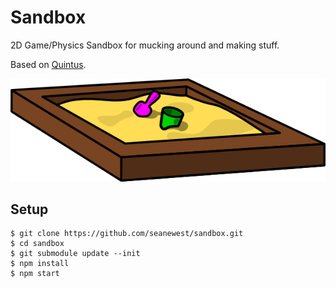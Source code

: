 Sandbox
=============

2D Game/Physics Sandbox for mucking around and making stuff.

Based on [Quintus](http://html5quintus.com).


![Sandbox](./image.png)

Setup
-----------

```
$ git clone https://github.com/seanewest/sandbox.git
$ cd sandbox
$ git submodule update --init
$ npm install
$ npm start
```

